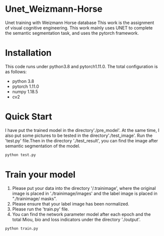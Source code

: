 # Unet_Weizmann-Horse
Unet training with Weizmann Horse database
This work is the assignment of visual cognitive engineering. This work mainly uses UNET to complete the semantic segmentation task, and uses the pytorch framework.

# Installation
This code runs under python3.8 and pytorch1.11.0. The total configuration is as follows:
- python 3.8
- pytorch 1.11.0
- numpy 1.18.5
- cv2

# Quick Start
I have put the trained model in the directory'./pre_model'. At the same time, I also put some pictures to be tested in the directory'./test_image'. Run the 'test.py' file.Then in the directory './test_result', you can find the image after semantic segmentation of the model.

```python
python test.py
```

# Train your model
1. Please put your data into the directory '/.trainimage', where the original image is placed in './trainimage/images' and the label image is placed in "./trainimage/ masks".
2. Please ensure that your label image has been normalized.
3. Please run the 'train.py' file. 
4. You can find the network parameter model after each epoch and the total Miou, bio and loss indicators under the directory './output'.

```python
python train.py
```

